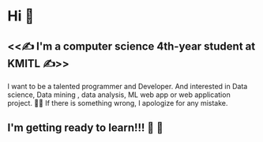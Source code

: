 # Hi :wave:	

## <<:writing_hand: I'm a computer science 4th-year student at KMITL :writing_hand:>>

I want to be a talented programmer and Developer.
And interested in Data science, Data mining , data analysis, ML web app or web application project.
:bowing_woman: If there is something wrong, I apologize for any mistake. 	


## I'm getting ready to learn!!! 	:100:	:100:
